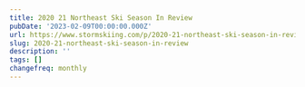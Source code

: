 ```yaml
---
title: 2020 21 Northeast Ski Season In Review
pubDate: '2023-02-09T00:00:00.000Z'
url: https://www.stormskiing.com/p/2020-21-northeast-ski-season-in-review
slug: 2020-21-northeast-ski-season-in-review
description: ''
tags: []
changefreq: monthly
---
```


<!-- Add post content below -->
